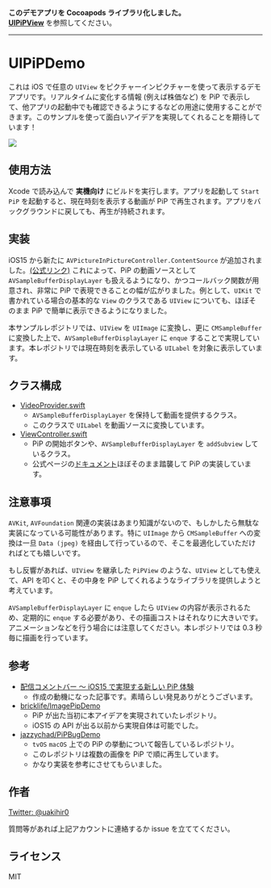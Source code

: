 **このデモアプリを Cocoapods ライブラリ化しました。**  
**[UIPiPView](https://github.com/uakihir0/UIPiPView)** を参照してください。

---

# UIPiPDemo

これは iOS で任意の `UIView` をピクチャーインピクチャーを使って表示するデモアプリです。リアルタイムに変化する情報 (例えば株価など) を PiP で表示して、他アプリの起動中でも確認できるようにするなどの用途に使用することができます。このサンプルを使って面白いアイデアを実現してくれることを期待しています！

<img src="sample.gif">

## 使用方法

Xcode で読み込んで **実機向け** にビルドを実行します。アプリを起動して `Start PiP` を起動すると、現在時刻を表示する動画が PiP で再生されます。アプリをバックグラウンドに戻しても、再生が持続されます。

## 実装

iOS15 から新たに `AVPictureInPictureController.ContentSource` が追加されました。[(公式リンク)](https://developer.apple.com/documentation/avkit/avpictureinpicturecontroller/contentsource) これによって、PiP の動画ソースとして `AVSampleBufferDisplayLayer` も扱えるようになり、かつコールバック関数が用意され、非常に PiP で表現できることの幅が広がりました。例として、`UIKit` で書かれている場合の基本的な `View` のクラスである `UIView` についても、ほぼそのまま PiP で簡単に表示できるようになりました。

本サンプルレポジトリでは、`UIView` を `UIImage` に変換し、更に `CMSampleBuffer` に変換した上で、`AVSampleBufferDisplayLayer` に `enque` することで実現しています。本レポジトリでは現在時刻を表示している `UILabel` を対象に表示しています。

## クラス構成

- [VideoProvider.swift](https://github.com/uakihir0/UIPiPDemo/blob/main/uipip/VideoProvider.swift)
  - `AVSampleBufferDisplayLayer` を保持して動画を提供するクラス。
  - このクラスで `UILabel` を動画ソースに変換しています。
- [ViewController.swift](https://github.com/uakihir0/UIPiPDemo/blob/main/uipip/ViewController.swift)
  - PiP の開始ボタンや、`AVSampleBufferDisplayLayer` を `addSubview` しているクラス。
  - 公式ページの[ドキュメント](https://developer.apple.com/documentation/avkit/adopting_picture_in_picture_in_a_custom_player)ほぼそのまま踏襲して PiP の実装しています。

## 注意事項

`AVKit`, `AVFoundation` 関連の実装はあまり知識がないので、もしかしたら無駄な実装になっている可能性があります。特に `UIImage` から `CMSampleBuffer` への変換は一旦 `Data (jpeg)` を経由して行っているので、そこを最適化していただければとても嬉しいです。

もし反響があれば、`UIView` を継承した `PiPView` のような、`UIView` としても使えて、API を叩くと、その中身を PiP してくれるようなライブラリを提供しようと考えています。

`AVSampleBufferDisplayLayer` に `enque` したら `UIView` の内容が表示されるため、定期的に `enque` する必要があり、その描画コストはそれなりに大きいです。アニメーションなどを行う場合には注意してください。本レポジトリでは 0.3 秒毎に描画を行っています。

## 参考

- [配信コメントバー 〜 iOS15 で実現する新しい PiP 体験](https://tech.mirrativ.stream/entry/2021/11/26/114002)
  - 作成の動機になった記事です。素晴らしい発見ありがとうございます。
- [bricklife/ImagePipDemo](https://github.com/bricklife/ImagePipDemo)
  - PiP が出た当初に本アイデアを実現されていたレポジトリ。
  - iOS15 の API が出る以前から実現自体は可能でした。
- [jazzychad/PiPBugDemo](https://github.com/jazzychad/PiPBugDemo)
  - `tvOS` `macOS` 上での PiP の挙動について報告しているレポジトリ。
  - このレポジトリは複数の画像を PiP で順に再生しています。
  - かなり実装を参考にさせてもらいました。

## 作者

[Twitter: @uakihir0](https://twitter.com/uakihir0)

質問等があれば上記アカウントに連絡するか issue を立ててください。

## ライセンス

MIT
